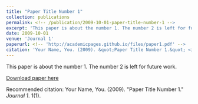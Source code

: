 ```yaml
---
title: "Paper Title Number 1"
collection: publications
permalink: <!-- /publication/2009-10-01-paper-title-number-1 -->
excerpt: 'This paper is about the number 1. The number 2 is left for future work.'
date: 2009-10-01
venue: 'Journal 1'
paperurl: <!-- 'http://academicpages.github.io/files/paper1.pdf' -->
citation: 'Your Name, You. (2009). &quot;Paper Title Number 1.&quot; <i>Journal 1</i>. 1(1).'
---
```

This paper is about the number 1. The number 2 is left for future work.

[Download paper here](http://academicpages.github.io/files/paper1.pdf)

Recommended citation: Your Name, You. (2009). "Paper Title Number 1." <i>Journal 1</i>. 1(1).